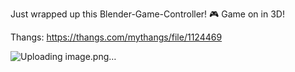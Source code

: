 Just wrapped up this Blender-Game-Controller! 🎮 Game on in 3D!

Thangs: https://thangs.com/mythangs/file/1124469


![Uploading image.png…]()

